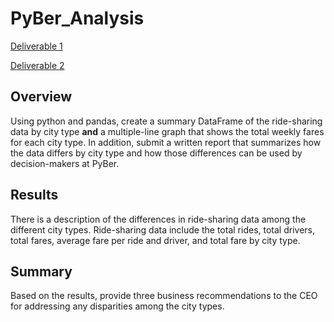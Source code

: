 # PyBer_Analysis
[Deliverable 1](https://github.com/jzebker/PyBer_Analysis/blob/main/analysis/pyber_summary_df.png)

[Deliverable 2](https://github.com/jzebker/PyBer_Analysis/blob/main/analysis/Pyber_fare_summary.png)

## Overview
Using python and pandas, create a summary DataFrame of the ride-sharing data by city type **and** a multiple-line graph that shows the total weekly fares for each city type.  In addition, submit a written report that summarizes how the data differs by city type and how those differences can be used by decision-makers at PyBer.
## Results
There is a description of the differences in ride-sharing data among the different city types. Ride-sharing data include the total rides, total drivers, total fares, average fare per ride and driver, and total fare by city type.
## Summary
Based on the results, provide three business recommendations to the CEO for addressing any disparities among the city types.
